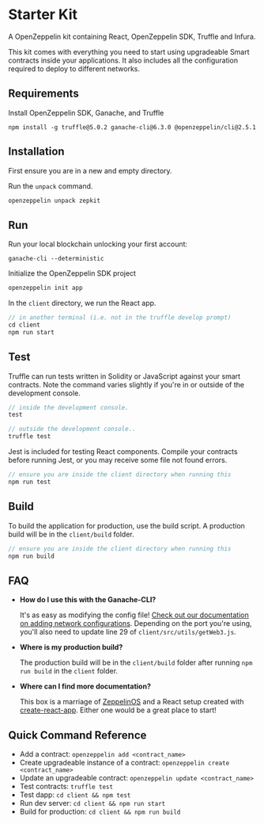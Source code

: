 # Starter Kit

A OpenZeppelin kit containing React, OpenZeppelin SDK, Truffle and Infura.

This kit comes with everything you need to start using upgradeable Smart
contracts inside your applications. It also includes all the configuration
required to deploy to different networks.

## Requirements

Install OpenZeppelin SDK, Ganache, and Truffle

```
npm install -g truffle@5.0.2 ganache-cli@6.3.0 @openzeppelin/cli@2.5.1
```

## Installation

First ensure you are in a new and empty directory.

Run the `unpack` command.

```javascript
openzeppelin unpack zepkit
```

## Run

Run your local blockchain unlocking your first account:

```
ganache-cli --deterministic
```

Initialize the OpenZeppelin SDK project

```javascript
openzeppelin init app
```

In the `client` directory, we run the React app.

```javascript
// in another terminal (i.e. not in the truffle develop prompt)
cd client
npm run start
```

## Test

Truffle can run tests written in Solidity or JavaScript against your smart contracts. Note the command varies slightly if you're in or outside of the development console.

```javascript
// inside the development console.
test

// outside the development console..
truffle test
```

Jest is included for testing React components. Compile your contracts before running Jest, or you may receive some file not found errors.

```javascript
// ensure you are inside the client directory when running this
npm run test
```

## Build

To build the application for production, use the build script. A production build will be in the `client/build` folder.

```javascript
// ensure you are inside the client directory when running this
npm run build
```

## FAQ

- **How do I use this with the Ganache-CLI?**

  It's as easy as modifying the config file! [Check out our documentation on adding network configurations](http://truffleframework.com/docs/advanced/configuration#networks). Depending on the port you're using, you'll also need to update line 29 of `client/src/utils/getWeb3.js`.

- **Where is my production build?**

  The production build will be in the `client/build` folder after running `npm run build` in the `client` folder.

- **Where can I find more documentation?**

  This box is a marriage of [ZeppelinOS](https://zeppelinos.org//) and a React setup created with [create-react-app](https://github.com/facebookincubator/create-react-app/blob/master/packages/react-scripts/template/README.md). Either one would be a great place to start!

## Quick Command Reference

- Add a contract: `openzeppelin add <contract_name>`
- Create upgradeable instance of a contract: `openzeppelin create <contract_name>`
- Update an upgradeable contract: `openzeppelin update <contract_name>`
- Test contracts: `truffle test`
- Test dapp: `cd client && npm test`
- Run dev server: `cd client && npm run start`
- Build for production: `cd client && npm run build`
